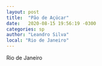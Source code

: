 ```yaml
---
layout: post
title:  "Pão de Açúcar"
date:   2020-08-15 19:56:19 -0300
categories: sp
author: "Leandro Silva"
local: "Rio de Janeiro"
---
```

Rio de Janeiro